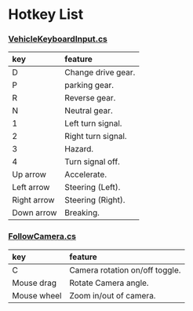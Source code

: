 # Hotkey List

### [VehicleKeyboardInput.cs](https://github.com/tier4/AWSIM/blob/main/Assets/AWSIM/Scripts/Vehicles/VehicleKeyboardInput.cs)

|key|feature|
|:--|:--|
|D| Change drive gear.|
|P| parking gear. |
|R| Reverse gear. |
|N| Neutral gear. |
|1| Left turn signal. |
|2| Right turn signal. |
|3| Hazard. |
|4| Turn signal off. |
|Up arrow| Accelerate. |
|Left arrow| Steering (Left). |
|Right arrow| Steering (Right). |
|Down arrow| Breaking. |

### [FollowCamera.cs](https://github.com/tier4/AWSIM/blob/main/Assets/AWSIM/Scripts/FollowCamera.cs)

|key|feature|
|:--|:--|
|C| Camera rotation on/off toggle. |
|Mouse drag| Rotate Camera angle. |
|Mouse wheel| Zoom in/out of camera. |
